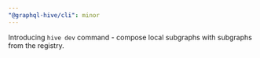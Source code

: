 ```yaml
---
"@graphql-hive/cli": minor
---
```


Introducing `hive dev` command - compose local subgraphs with subgraphs from the registry.
